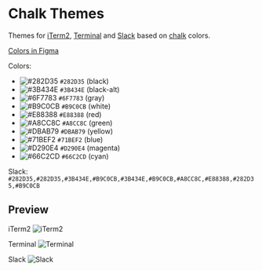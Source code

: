 # Chalk Themes

Themes for [iTerm2](https://www.iterm2.com/), [Terminal](https://support.apple.com/guide/terminal/welcome/mac) and [Slack](https://slack.com/) based on [chalk](https://github.com/chalk/chalk) colors.

[Colors in Figma](https://www.figma.com/file/w8AWnDLPQX3t8frHiYJdG3/chalk-themes?node-id=0%3A1&viewport=358%2C312%2C2.266522169113159)

Colors:

- ![#282D35](https://via.placeholder.com/15/282D35/000000?text=+) `#282D35` (black)
- ![#3B434E](https://via.placeholder.com/15/3B434E/000000?text=+) `#3B434E` (black-alt)
- ![#6F7783](https://via.placeholder.com/15/6F7783/000000?text=+) `#6F7783` (gray)
- ![#B9C0CB](https://via.placeholder.com/15/B9C0CB/000000?text=+) `#B9C0CB` (white)
- ![#E88388](https://via.placeholder.com/15/E88388/000000?text=+) `#E88388` (red)
- ![#A8CC8C](https://via.placeholder.com/15/A8CC8C/000000?text=+) `#A8CC8C` (green)
- ![#DBAB79](https://via.placeholder.com/15/DBAB79/000000?text=+) `#DBAB79` (yellow)
- ![#71BEF2](https://via.placeholder.com/15/71BEF2/000000?text=+) `#71BEF2` (blue)
- ![#D290E4](https://via.placeholder.com/15/D290E4/000000?text=+) `#D290E4` (magenta)
- ![#66C2CD](https://via.placeholder.com/15/66C2CD/000000?text=+) `#66C2CD` (cyan)

Slack:
`#282D35,#282D35,#3B434E,#B9C0CB,#3B434E,#B9C0CB,#A8CC8C,#E88388,#282D35,#B9C0CB`

## Preview

iTerm2
![iTerm2](https://raw.githubusercontent.com/LukasPolak/chalk-themes/master/assets/iTerm2.png)

Terminal
![Terminal](https://raw.githubusercontent.com/LukasPolak/chalk-themes/master/assets/Terminal.png)

Slack
![Slack](https://raw.githubusercontent.com/LukasPolak/chalk-themes/master/assets/Slack.png)
